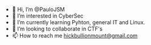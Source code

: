 - 👋 Hi, I’m @PauloJSM
- 👀 I’m interested in CyberSec
- 🌱 I’m currently learning Pyhton, general IT and Linux.
- 💞️ I’m looking to collaborate in CTF's
- 📫 How to reach me hickbullionmount@gmail.com

<!---
PauloJSM/PauloJSM is a ✨ special ✨ repository because its `README.md` (this file) appears on your GitHub profile.
You can click the Preview link to take a look at your changes.
--->
